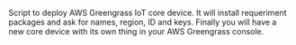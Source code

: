 Script to deploy AWS Greengrass IoT core device. It will install requeriment packages and ask for names, region, ID and keys. Finally you will have a new core device with its own thing in your AWS Greengrass console.
